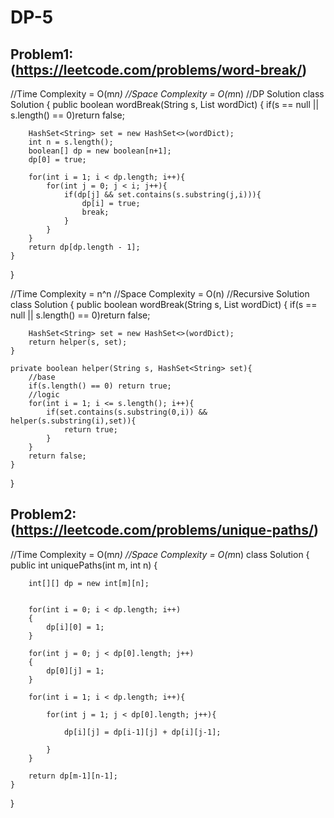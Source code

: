 # DP-5

## Problem1: (https://leetcode.com/problems/word-break/)
//Time Complexity = O(m*n)
//Space Complexity = O(m*n)
//DP Solution
class Solution {
    public boolean wordBreak(String s, List<String> wordDict) {
        if(s == null || s.length() == 0)return false; 
        
        HashSet<String> set = new HashSet<>(wordDict);
        int n = s.length(); 
        boolean[] dp = new boolean[n+1]; 
        dp[0] = true; 
        
        for(int i = 1; i < dp.length; i++){
            for(int j = 0; j < i; j++){
                if(dp[j] && set.contains(s.substring(j,i))){
                    dp[i] = true;
                    break; 
                }
            }
        }
        return dp[dp.length - 1];
    }
}

//Time Complexity = n^n
//Space Complexity = O(n)
//Recursive Solution
class Solution {
    public boolean wordBreak(String s, List<String> wordDict) {
        if(s == null || s.length() == 0)return false; 
        
        HashSet<String> set = new HashSet<>(wordDict); 
        return helper(s, set); 
    }
    
    private boolean helper(String s, HashSet<String> set){
        //base
        if(s.length() == 0) return true; 
        //logic
        for(int i = 1; i <= s.length(); i++){
            if(set.contains(s.substring(0,i)) && helper(s.substring(i),set)){
                return true;
            }
        }
        return false;
    }
}

## Problem2: (https://leetcode.com/problems/unique-paths/)
//Time Complexity = O(m*n)
//Space Complexity = O(m*n)
class Solution {
    public int uniquePaths(int m, int n) {
       
        int[][] dp = new int[m][n];
        
        
        for(int i = 0; i < dp.length; i++)
        {
            dp[i][0] = 1; 
        }
        
        for(int j = 0; j < dp[0].length; j++)
        {
            dp[0][j] = 1;
        }
        
        for(int i = 1; i < dp.length; i++){
            
            for(int j = 1; j < dp[0].length; j++){
                
                dp[i][j] = dp[i-1][j] + dp[i][j-1]; 
                
            }
        }
        
        return dp[m-1][n-1]; 
    }
}